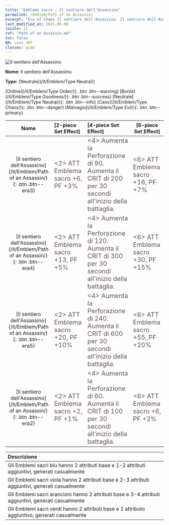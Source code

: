 ```yaml
---
title: "Emblema sacro - Il sentiero dell'Assassino"
permalink: /Emblem/Path of an Assassin/
excerpt: "Era of Chaos Il sentiero dell'Assassino. Il sentiero dell'Assassino. Era of Chaos Emblema sacro Il sentiero dell'Assassino. Era of Chaos Neutrale Il sentiero dell'Assassino"
last_modified_at: 2021-06-08
locale: it
ref: "Path of an Assassin.md"
toc: false
QR: rune_307
classes: wide
---
```


  ![Il sentiero dell'Assassino](/images/r/rune_icon_107.png)

 **Nome:** Il sentiero dell'Assassino

 **Type:** [Neutrale](/it/Emblem/Type Neutral/)

  [Ordine](/it/Emblem/Type Order/){: .btn .btn--warning}   [Bontà](/it/Emblem/Type Goodness/){: .btn .btn--success}   [Neutrale](/it/Emblem/Type Neutral/){: .btn .btn--info}   [Caos](/it/Emblem/Type Chaos/){: .btn .btn--danger}   [Malvagio](/it/Emblem/Type Evil/){: .btn .btn--primary} 

  |  Nome    | [2-piece Set Effect] | [4-piece Set Effect] | [6-piece Set Effect]  | 
  |:-----------------------:|:-------------------|:-----------------|----------------| 
  | [Il sentiero dell'Assassino](/it/Emblem/Path of an Assassin/){: .btn .btn--era3} | <span style="color: #645252;font-size:20px">&lt;2&gt; ATT Emblema sacro +6, PF +3%</span> | <span style="color: #645252;font-size:20px">&lt;4&gt; Aumenta la Perforazione di 90. Aumenta il CRIT di 200 per 30 secondi all'inizio della battaglia.</span> | <span style="color: #645252;font-size:20px">&lt;6&gt; ATT Emblema sacro +16, PF +7%</span> | 
  | [Il sentiero dell'Assassino](/it/Emblem/Path of an Assassin/){: .btn .btn--era4} | <span style="color: #645252;font-size:20px">&lt;2&gt; ATT Emblema sacro +13, PF +5%</span> | <span style="color: #645252;font-size:20px">&lt;4&gt; Aumenta la Perforazione di 120. Aumenta il CRIT di 300 per 30 secondi all'inizio della battaglia.</span> | <span style="color: #645252;font-size:20px">&lt;6&gt; ATT Emblema sacro +30, PF +15%</span> | 
  | [Il sentiero dell'Assassino](/it/Emblem/Path of an Assassin/){: .btn .btn--era5} | <span style="color: #645252;font-size:20px">&lt;2&gt; ATT Emblema sacro +20, PF +10%</span> | <span style="color: #645252;font-size:20px">&lt;4&gt; Aumenta la Perforazione di 240. Aumenta il CRIT di 600 per 30 secondi all'inizio della battaglia.</span> | <span style="color: #645252;font-size:20px">&lt;6&gt; ATT Emblema sacro +55, PF +20%</span> | 
  | [Il sentiero dell'Assassino](/it/Emblem/Path of an Assassin/){: .btn .btn--era2} | <span style="color: #645252;font-size:20px">&lt;2&gt; ATT Emblema sacro +2, PF +1%</span> | <span style="color: #645252;font-size:20px">&lt;4&gt; Aumenta la Perforazione di 60. Aumenta il CRIT di 100 per 30 secondi all'inizio della battaglia.</span> | <span style="color: #645252;font-size:20px">&lt;6&gt; ATT Emblema sacro +6, PF +2%</span> | 

  |         Descrizione            | 
  |:-------------------------------|
  | Gli Emblemi sacri blu hanno 2 attributi base e 1-2 attributi aggiuntivi, generati casualmente |
  | Gli Emblemi sacri viola hanno 2 attributi base e 2-3 attributi aggiuntivi, generati casualmente |
  | Gli Emblemi sacri arancioni hanno 2 attributi base e 3-4 attributi aggiuntivi, generati casualmente |
  | Gli Emblemi sacri verdi hanno 2 attributi base e 1 attributo aggiuntivo, generati casualmente |

